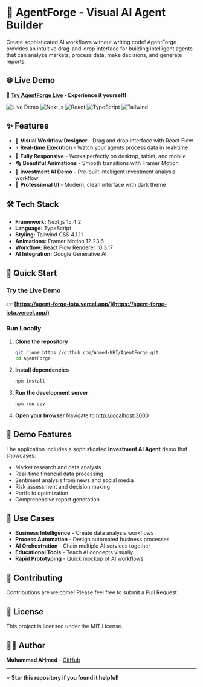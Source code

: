 # 🚀 AgentForge - Visual AI Agent Builder

Create sophisticated AI workflows without writing code! AgentForge provides an intuitive drag-and-drop interface for building intelligent agents that can analyze markets, process data, make decisions, and generate reports.

## 🌐 Live Demo
**🎯 [Try AgentForge Live](https://agent-forge-iota.vercel.app/) - Experience it yourself!**

![Live Demo](https://img.shields.io/badge/Demo-Live-brightgreen)
![Next.js](https://img.shields.io/badge/Next.js-15.4.2-black)
![React](https://img.shields.io/badge/React-18.3.1-blue)
![TypeScript](https://img.shields.io/badge/TypeScript-Latest-blue)
![Tailwind](https://img.shields.io/badge/Tailwind-4.1.11-cyan)

## ✨ Features

- 🎨 **Visual Workflow Designer** - Drag and drop interface with React Flow
- ⚡ **Real-time Execution** - Watch your agents process data in real-time
- 📱 **Fully Responsive** - Works perfectly on desktop, tablet, and mobile
- 🎭 **Beautiful Animations** - Smooth transitions with Framer Motion
- 🤖 **Investment AI Demo** - Pre-built intelligent investment analysis workflow
- 🎯 **Professional UI** - Modern, clean interface with dark theme

## 🛠️ Tech Stack

- **Framework:** Next.js 15.4.2
- **Language:** TypeScript
- **Styling:** Tailwind CSS 4.1.11
- **Animations:** Framer Motion 12.23.6
- **Workflow:** React Flow Renderer 10.3.17
- **AI Integration:** Google Generative AI

## 🚀 Quick Start

### **Try the Live Demo**
👉 **[https://agent-forge-iota.vercel.app/](https://agent-forge-iota.vercel.app/)**

### **Run Locally**

1. **Clone the repository**
   ```bash
   git clone https://github.com/Ahmed-KHI/AgentForge.git
   cd AgentForge
   ```

2. **Install dependencies**
   ```bash
   npm install
   ```

3. **Run the development server**
   ```bash
   npm run dev
   ```

4. **Open your browser**
   Navigate to [http://localhost:3000](http://localhost:3000)

## 📱 Demo Features

The application includes a sophisticated **Investment AI Agent** demo that showcases:

- Market research and data analysis
- Real-time financial data processing
- Sentiment analysis from news and social media
- Risk assessment and decision making
- Portfolio optimization
- Comprehensive report generation

## 🎯 Use Cases

- **Business Intelligence** - Create data analysis workflows
- **Process Automation** - Design automated business processes
- **AI Orchestration** - Chain multiple AI services together
- **Educational Tools** - Teach AI concepts visually
- **Rapid Prototyping** - Quick mockup of AI workflows

## 🤝 Contributing

Contributions are welcome! Please feel free to submit a Pull Request.

## 📄 License

This project is licensed under the MIT License.

## 👨‍💻 Author

**Muhammad AHmed** - [GitHub](https://github.com/Ahmed-KHI)

---

⭐ **Star this repository if you found it helpful!**
